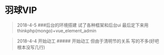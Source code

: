 # 羽球VIP 

>2018-4-5
    ###后台的环境搭建 
    试了各种框架和后台ui 最后定下来用thinkphp(mongo)+vue_element_admin<br>

>2018-4-4
    开始动工
    #####
    开始动工 但由于清明节的关系 写的不多(好吧根本没写几行)<br>
